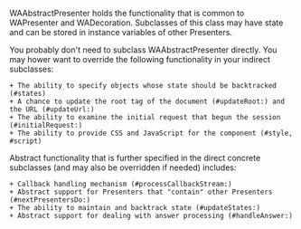 WAAbstractPresenter holds the functionality that is common to WAPresenter and WADecoration. Subclasses of this class may have state and can be stored in instance variables of other Presenters.

You probably don't need to subclass WAAbstractPresenter directly. You may hower want to override the following functionality in your indirect subclasses:

	+ The ability to specify objects whose state should be backtracked (#states)
	+ A chance to update the root tag of the document (#updateRoot:) and the URL (#updateUrl:)
	+ The ability to examine the initial request that begun the session (#initialRequest:)
	+ The ability to provide CSS and JavaScript for the component (#style, #script)

Abstract functionality that is further specified in the direct concrete subclasses (and may also be overridden if needed) includes:

	+ Callback handling mechanism (#processCallbackStream:)
	+ Abstract support for Presenters that "contain" other Presenters (#nextPresentersDo:)
	+ The ability to maintain and backtrack state (#updateStates:)
	+ Abstract support for dealing with answer processing (#handleAnswer:)


